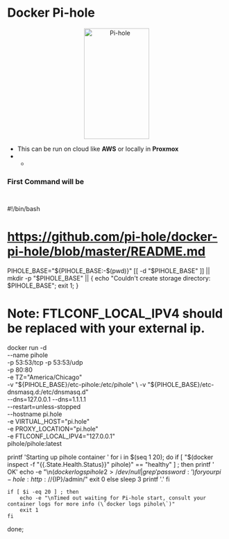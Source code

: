 # Docker Pi-hole

<p align="center">
<a href="https://pi-hole.net"><img src="https://pi-hole.github.io/graphics/Vortex/Vortex_with_text.png" width="150" height="255" alt="Pi-hole"></a><br/>
</p>
<!-- Delete above HTML and insert markdown for dockerhub : ![Pi-hole](https://pi-hole.github.io/graphics/Vortex/Vortex_with_text.png) -->

- This can be run on cloud like **AWS** or locally in **Proxmox**
- -
 ### First Command will be
```


```
#!/bin/bash

# https://github.com/pi-hole/docker-pi-hole/blob/master/README.md

PIHOLE_BASE="${PIHOLE_BASE:-$(pwd)}"
[[ -d "$PIHOLE_BASE" ]] || mkdir -p "$PIHOLE_BASE" || { echo "Couldn't create storage directory: $PIHOLE_BASE"; exit 1; }

# Note: FTLCONF_LOCAL_IPV4 should be replaced with your external ip.
docker run -d \
    --name pihole \
    -p 53:53/tcp -p 53:53/udp \
    -p 80:80 \
    -e TZ="America/Chicago" \
    -v "${PIHOLE_BASE}/etc-pihole:/etc/pihole" \
    -v "${PIHOLE_BASE}/etc-dnsmasq.d:/etc/dnsmasq.d" \
    --dns=127.0.0.1 --dns=1.1.1.1 \
    --restart=unless-stopped \
    --hostname pi.hole \
    -e VIRTUAL_HOST="pi.hole" \
    -e PROXY_LOCATION="pi.hole" \
    -e FTLCONF_LOCAL_IPV4="127.0.0.1" \
    pihole/pihole:latest

printf 'Starting up pihole container '
for i in $(seq 1 20); do
    if [ "$(docker inspect -f "{{.State.Health.Status}}" pihole)" == "healthy" ] ; then
        printf ' OK'
        echo -e "\n$(docker logs pihole 2> /dev/null | grep 'password:') for your pi-hole: http://${IP}/admin/"
        exit 0
    else
        sleep 3
        printf '.'
    fi

    if [ $i -eq 20 ] ; then
        echo -e "\nTimed out waiting for Pi-hole start, consult your container logs for more info (\`docker logs pihole\`)"
        exit 1
    fi
done;
```
